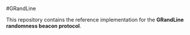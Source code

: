 #GRandLine

This repository contains the reference implementation for the **GRandLine randomness beacon protocol**.
